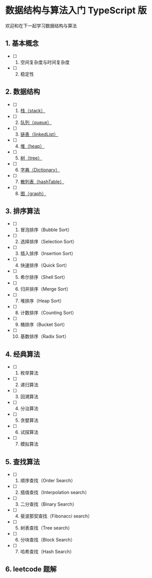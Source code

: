 # 数据结构与算法入门 TypeScript 版

欢迎和在下一起学习数据结构与算法

## 1. 基本概念
- [ ] 1. 空间复杂度与时间复杂度
- [ ] 2. 稳定性

## 2. 数据结构
- [ ] 1. [栈（stack）]()
- [ ] 2. [队列（queue）]()
- [ ] 3. [链表（linkedList）]()
- [ ] 4. [堆（heap）]()
- [ ] 5. [树（tree）]()
- [ ] 6. [字典（Dictionary）]()
- [ ] 7. [散列表（hashTable）]()
- [ ] 8. [图（graph）]()


## 3. 排序算法

- [ ] 1. 冒泡排序（Bubble Sort）
- [ ] 2. 选择排序（Selection Sort）
- [ ] 3. 插入排序（Insertion Sort）
- [ ] 4. 快速排序（Quick Sort）
- [ ] 5. 希尔排序（Shell Sort）
- [ ] 6. 归并排序（Merge Sort）
- [ ] 7. 堆排序（Heap Sort）
- [ ] 8. 计数排序（Counting Sort）
- [ ] 9. 桶排序（Bucket Sort）
- [ ] 10. 基数排序（Radix Sort）


## 4. 经典算法

- [ ] 1. 枚举算法
- [ ] 2. 递归算法
- [ ] 3. 回溯算法
- [ ] 4. 分治算法
- [ ] 5. 贪婪算法
- [ ] 6. 试探算法
- [ ] 7. 模拟算法


## 5. 查找算法

- [ ] 1. 顺序查找（Order Search）
- [ ] 2. 插值查找（Interpolation search）
- [ ] 3. 二分查找（Binary Search）
- [ ] 4. 斐波那契查找（Fibonacci search）
- [ ] 5. 树表查找（Tree search）
- [ ] 6. 分块查找（Block Search）
- [ ] 7. 哈希查找（Hash Search）


## 6. leetcode 题解
